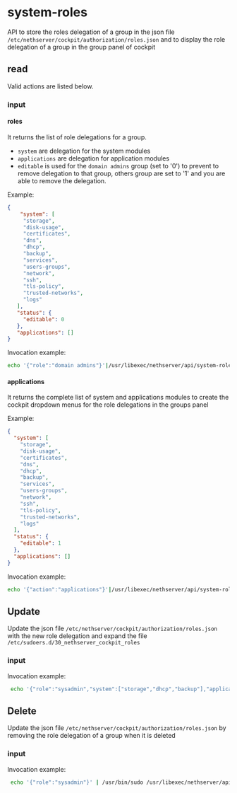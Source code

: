 # system-roles

API to store the roles delegation of a group in the json file 
`/etc/nethserver/cockpit/authorization/roles.json` and to display the role delegation of a group in the group panel of cockpit

## read

Valid actions are listed below.

### input 

#### roles

It returns the list of role delegations for a group. 

- `system` are delegation for the system modules
- `applications` are delegation for application modules
- `editable` is used for the `domain admins` group (set to '0') to prevent to remove delegation to that group, others group are set to '1' and you are able to remove the delegation.

Example:

```json
{
    "system": [
     "storage",
     "disk-usage",
     "certificates",
     "dns",
     "dhcp",
     "backup",
     "services",
     "users-groups",
     "network",
     "ssh",
     "tls-policy",
     "trusted-networks",
     "logs"
   ],
   "status": {
     "editable": 0
   },
   "applications": []
}
```

Invocation example:

```bash
echo '{"role":"domain admins"}'|/usr/libexec/nethserver/api/system-roles/read| jq
```

#### applications

It returns the complete list of system and applications modules to create the cockpit dropdown menus for the role delegations in the groups panel

Example:

```json
{
  "system": [
    "storage",
    "disk-usage",
    "certificates",
    "dns",
    "dhcp",
    "backup",
    "services",
    "users-groups",
    "network",
    "ssh",
    "tls-policy",
    "trusted-networks",
    "logs"
  ],
  "status": {
    "editable": 1
  },
  "applications": []
}
```

Invocation example:

```bash
echo '{"action":"applications"}'|/usr/libexec/nethserver/api/system-roles/read| jq
```

## Update

Update the json file `/etc/nethserver/cockpit/authorization/roles.json` with the new role delegation and expand the file `/etc/sudoers.d/30_nethserver_cockpit_roles`

### input 

Invocation example:

```bash
 echo '{"role":"sysadmin","system":["storage","dhcp","backup"],"applications":["nethserver-mattermost"]}' | /usr/bin/sudo /usr/libexec/nethserver/api/system-roles/update | jq
 ```

## Delete

Update the json file `/etc/nethserver/cockpit/authorization/roles.json` by removing the role delegation of a group when it is deleted

### input 

Invocation example:

```bash
 echo '{"role":"sysadmin"}' | /usr/bin/sudo /usr/libexec/nethserver/api/system-roles/delete | jq
 ```

